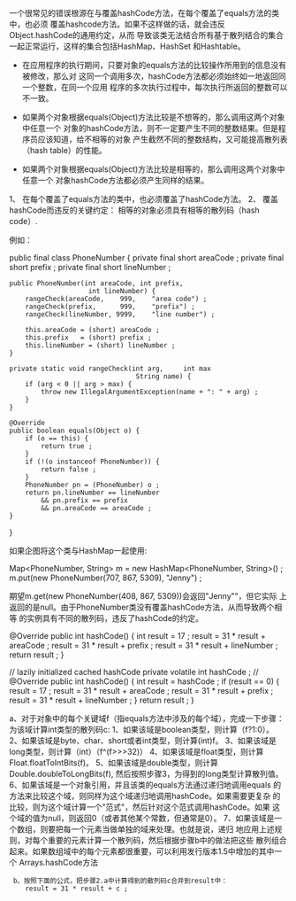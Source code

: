 一个很常见的错误根源在与覆盖hashCode方法，在每个覆盖了equals方法的类中，也必须
覆盖hashcode方法。如果不这样做的话，就会违反Object.hashCode的通用约定，从而
导致该类无法结合所有基于散列结合的集合一起正常运行，这样的集合包括HashMap、HashSet
和Hashtable。

 - 在应用程序的执行期间，只要对象的equals方法的比较操作所用到的信息没有被修改，那么对
 这同一个调用多次，hashCode方法都必须始终如一地返回同一个整数，在同一个应用
 程序的多次执行过程中，每次执行所返回的整数可以不一致。

 - 如果两个对象根据equals(Object)方法比较是不想等的，那么调用这两个对象中任意一个
 对象的hashCode方法，则不一定要产生不同的整数结果。但是程序员应该知道，给不相等的对象
 产生截然不同的整数结构，又可能提高散列表（hash table）的性能。
 
 - 如果两个对象根据equals(Object)方法比较是相等的，那么调用这两个对象中任意一个
 对象hashCode方法都必须产生同样的结果。
 
 
 1、 在每个覆盖了equals方法的类中，也必须覆盖了hashCode方法。
 2、 覆盖hashCode而违反的关键约定： 相等的对象必须具有相等的散列码（hash code）. 
 
 
 例如：
 
 public final class PhoneNumber {
    private final short areaCode ;
    private final short prefix ;
    private final short lineNumber ;
    
    public PhoneNumber(int areaCode, int prefix, 
                        int lineNumber) {
        rangeCheck(areaCode,    999,    "area code") ;
        rangeCheck(prefix,      999,    "prefix") ;
        rangeCheck(lineNumber, 9999,    "line number") ;
        
        this.areaCode = (short) areaCode ;
        this.prefix   = (short) prefix ;
        this.lineNumber = (short) lineNumber ;
    }
    
    private static void rangeCheck(int arg,     int max
                                    String name) {
        if (arg < 0 || arg > max) {
            throw new IllegalArgumentException(name + ": " + arg) ;
        }
    }
    
    @Override 
    public boolean equals(Object o) {
        if (o == this) {
            return true ;
        }
        if (!(o instanceof PhoneNumber)) {
            return false ;
        }
        PhoneNumber pn = (PhoneNumber) o ;
        return pn.lineNumber == lineNumber
            && pn.prefix == prefix
            && pn.areaCode == areaCode ;
    }
 }
 
 如果企图将这个类与HashMap一起使用:
 
 Map<PhoneNumber, String> m 
  = new HashMap<PhoneNumber, String>() ;
 m.put(new PhoneNumber(707, 867, 5309), "Jenny") ;
 
 期望m.get(new PhoneNumber(408, 867, 5309))会返回"Jenny""，但它实际
 上返回的是null。由于PhoneNumber类没有覆盖hashCode方法，从而导致两个相等
 的实例具有不同的散列码，违反了hashCode的约定。
 
 @Override 
 public int hashCode() {
    int result = 17 ;
    result = 31 * result + areaCode ;
    result = 31 * result + prefix ;
    result = 31 * result + lineNumber ;
    return result ;
 }
 
 
 // lazily initialized cached hashCode 
 private volatile int hashCode ; // 
 @Override 
 public int hashCode() {
    int result = hashCode ;
    if (result == 0) {
        result = 17 ;
        result = 31 * result + areaCode ;
        result = 31 * result + prefix ;
        result = 31 * result + lineNumber ;
    }
    return result ;
 }
 
 
 a、对于对象中的每个关键域f（指equals方法中涉及的每个域），完成一下步骤：
    为该域计算int类型的散列码c:
        1、如果该域是boolean类型，则计算（f?1:0）。
        2、如果该域是byte、char、short或者int类型，则计算(int)f。
        3、如果该域是long类型，则计算（int）（f^(f>>>32)）
        4、如果该域是float类型，则计算Float.floatToIntBits(f)。
        5、如果该域是double类型，则计算Double.doubleToLongBits(f),
            然后按照步骤3，为得到的long类型计算散列值。
        6、如果该域是一个对象引用，并且该类的equals方法通过递归地调用equals
        的方法来比较这个域，则同样为这个域递归地调用hashCode。如果需要更复杂
        的比较，则为这个域计算一个"范式"，然后针对这个范式调用hashCode。如果
        这个域的值为null，则返回0（或者其他某个常数，但通常是0）。
        7、如果该域是一个数组，则要把每一个元素当做单独的域来处理。也就是说，递归
        地应用上述规则，对每个重要的元素计算一个散列码，然后根据步骤b中的做法把这些
        散列组合起来。如果数组域中的每个元素都很重要，可以利用发行版本1.5中增加的其中一个
        Arrays.hashCode方法
        
     b、按照下面的公式，把步骤2.a中计算得到的散列码c合并到result中：
        result = 31 * result + c ;